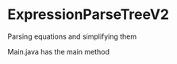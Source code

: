 ExpressionParseTreeV2
=====================

Parsing equations and simplifying them

Main.java has the main method
